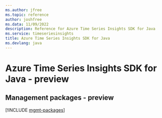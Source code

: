 ```yaml
---
ms.author: jfree
ms.topic: reference
author: joshfree
ms.data: 11/09/2022
description: Reference for Azure Time Series Insights SDK for Java
ms.service: timeseriesinsights
title: Azure Time Series Insights SDK for Java
ms.devlang: java
---
```

# Azure Time Series Insights SDK for Java - preview

## Management packages - preview
[!INCLUDE [mgmt-packages](time-series-insights-mgmt-index.md)]